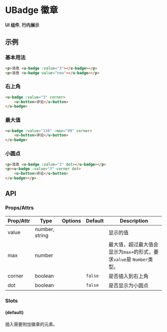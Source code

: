 <!-- 该 README.md 根据 api.yaml 和 docs/*.md 自动生成，为了方便在 GitHub 和 NPM 上查阅。如需修改，请查看源文件 -->

# UBadge 徽章

**UI 组件**, **行内展示**

## 示例
### 基本用法

``` html
<p>消息 <u-badge :value="3"></u-badge></p>
<p>消息 <u-badge value="new"></u-badge></p>
```

### 右上角

``` html
<u-badge :value="3" corner>
    <u-button>评论</u-button>
</u-badge>
```

### 最大值

``` html
<u-badge :value="120" :max="99" corner>
    <u-button>评论</u-button>
</u-badge>
```

### 小圆点

``` html
<p>消息 <u-badge :value="3" dot></u-badge></p>
<p><u-badge :value="3" corner dot>
    <u-button>评论</u-button>
</u-badge></p>
```

## API
### Props/Attrs

| Prop/Attr | Type | Options | Default | Description |
| --------- | ---- | ------- | ------- | ----------- |
| value | number, string |  |  | 显示的值 |
| max | number |  |  | 最大值，超过最大值会显示为`max+`的形式，要求`value`是 `Number`类型。 |
| corner | boolean |  | `false` | 是否插入到右上角 |
| dot | boolean |  | `false` | 是否显示为小圆点 |

### Slots

#### (default)

插入需要附加徽章的元素。
